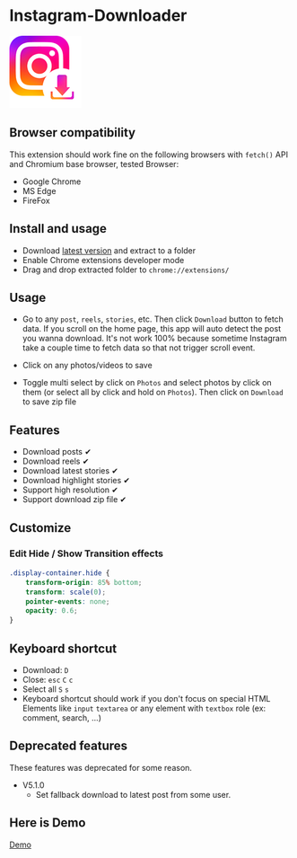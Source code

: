 # Instagram-Downloader

![icon](icons/icon128.png)

## Browser compatibility

This extension should work fine on the following browsers with `fetch()` API and Chromium base browser, tested Browser:

* Google Chrome
* MS Edge
* FireFox

## Install and usage

* Download [latest version](https://github.com/HOAIAN2/Instagram-Downloader/releases) and extract to a folder
* Enable Chrome extensions developer mode
* Drag and drop extracted folder to `chrome://extensions/`

## Usage

* Go to any `post`, `reels`, `stories`, etc. Then click `Download` button to fetch data. If you scroll on the home page, this app will auto detect the post you wanna download. It's not work 100% because sometime Instagram take a couple time to fetch data so that not trigger scroll event.

* Click on any photos/videos to save

* Toggle multi select by click on ```Photos``` and select photos by click on them (or select all by click and hold on ```Photos```). Then click on ```Download``` to save zip file

## Features

* Download posts ✔
* Download reels ✔
* Download latest stories ✔
* Download highlight stories ✔
* Support high resolution ✔
* Support download zip file ✔

## Customize

### Edit Hide / Show Transition effects

```css
.display-container.hide {
    transform-origin: 85% bottom;
    transform: scale(0);
    pointer-events: none;
    opacity: 0.6;
}
```

## Keyboard shortcut

* Download: `D`
* Close: `esc` `C` `c`
* Select all `S` `s`
* Keyboard shortcut should work if you don't focus on special HTML Elements like `input` `textarea` or any element with `textbox` role (ex: comment, search, ...)

## Deprecated features

These features was deprecated for some reason.

* V5.1.0
  * Set fallback download to latest post from some user.

## Here is Demo

[Demo](https://github.com/HOAIAN2/Instagram-Downloader/assets/98139595/5bc354ab-b00a-4ec3-9727-493c6804040e)
